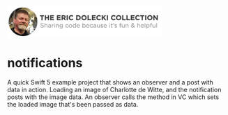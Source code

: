 ![header](./ed-badge.png)

# notifications
A quick Swift 5 example project that shows an observer and a post with data in action. Loading an image of Charlotte de Witte, and the notification posts with the image data. An observer calls the method in VC which sets the loaded image that's been passed as data.
